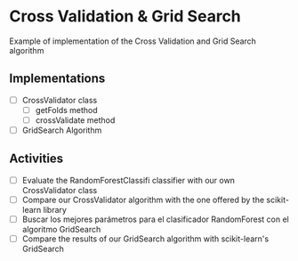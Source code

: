 # Cross Validation & Grid Search
Example of implementation of the Cross Validation and Grid Search algorithm

## Implementations

- [ ] CrossValidator class
  - [ ] getFolds method
  - [ ] crossValidate method 
- [ ] GridSearch Algorithm

## Activities
- [ ] Evaluate the RandomForestClassifi classifier with our own CrossValidator class
- [ ] Compare our CrossValidator algorithm with the one offered by the scikit-learn library
- [ ] Buscar los mejores parámetros para el clasificador RandomForest con el algoritmo GridSearch
- [ ] Compare the results of our GridSearch algorithm with scikit-learn's GridSearch